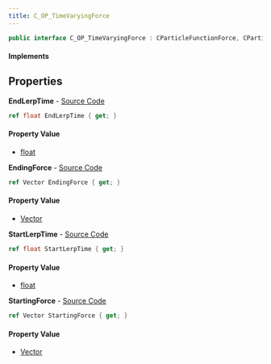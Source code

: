 ```yaml
---
title: C_OP_TimeVaryingForce
---
```


```csharp
public interface C_OP_TimeVaryingForce : CParticleFunctionForce, CParticleFunction, ISchemaClass<CParticleFunction>, ISchemaClass<CParticleFunctionForce>, ISchemaClass<C_OP_TimeVaryingForce>, ISchemaField, ISchemaClass, INativeHandle
```

#### Implements

## Properties

**EndLerpTime** - [Source Code](https://github.com/swiftly-solution/swiftlys2/blob/main/managed/src/SwiftlyS2.Generated/Schemas/Interfaces/C_OP_TimeVaryingForce.cs#L20)

```csharp
ref float EndLerpTime { get; }
```

#### Property Value

- [float](https://learn.microsoft.com/dotnet/api/system.single)

**EndingForce** - [Source Code](https://github.com/swiftly-solution/swiftlys2/blob/main/managed/src/SwiftlyS2.Generated/Schemas/Interfaces/C_OP_TimeVaryingForce.cs#L22)

```csharp
ref Vector EndingForce { get; }
```

#### Property Value

- [Vector](/docs/api/shared/natives/vector)

**StartLerpTime** - [Source Code](https://github.com/swiftly-solution/swiftlys2/blob/main/managed/src/SwiftlyS2.Generated/Schemas/Interfaces/C_OP_TimeVaryingForce.cs#L16)

```csharp
ref float StartLerpTime { get; }
```

#### Property Value

- [float](https://learn.microsoft.com/dotnet/api/system.single)

**StartingForce** - [Source Code](https://github.com/swiftly-solution/swiftlys2/blob/main/managed/src/SwiftlyS2.Generated/Schemas/Interfaces/C_OP_TimeVaryingForce.cs#L18)

```csharp
ref Vector StartingForce { get; }
```

#### Property Value

- [Vector](/docs/api/shared/natives/vector)

